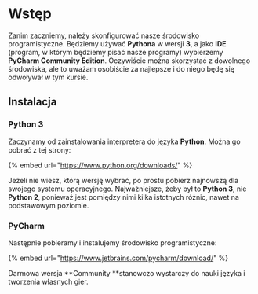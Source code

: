 # Wstęp

Zanim zaczniemy, należy skonfigurować nasze środowisko programistyczne. Będziemy używać **Pythona** w wersji **3**, a jako **IDE** (program, w którym będziemy pisać nasze programy) wybierzemy **PyCharm Community Edition**. Oczywiście można skorzystać z dowolnego środowiska, ale to uważam osobiście za najlepsze i do niego będę się odwoływał w tym kursie.

## Instalacja

### Python 3

Zaczynamy od zainstalowania interpretera do języka **Python**. Można go pobrać z tej strony:

{% embed url="https://www.python.org/downloads/" %}

Jeżeli nie wiesz, którą wersję wybrać, po prostu pobierz najnowszą dla swojego systemu operacyjnego. Najważniejsze, żeby był to **Python 3**, nie **Python 2**, ponieważ jest pomiędzy nimi kilka istotnych różnic, nawet na podstawowym poziomie.

### PyCharm

Następnie pobieramy i instalujemy środowisko programistyczne:

{% embed url="https://www.jetbrains.com/pycharm/download/" %}

Darmowa wersja **Community **stanowczo wystarczy do nauki języka i tworzenia własnych gier.
